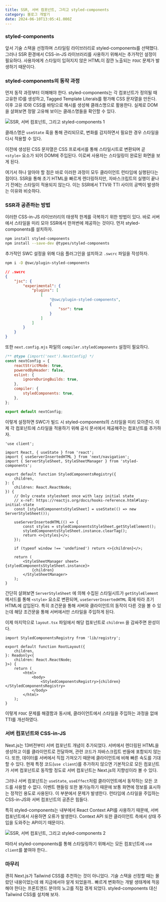 ```yaml
---
title: SSR, 서버 컴포넌트, 그리고 styled-components
category: 블로그 개발기
date: 2024-06-10T13:05:41.000Z
---
```


### styled-components

앞서 기술 스택을 선정하며 스타일링 라이브러리로 styled-components를 선택했다. 그러나 SSR 환경에서 CSS-in-JS 라이브러리를 사용하기 위해서는 추가적인 설정이 필요하다. 사용자에게 스타일이 입혀지지 않은 HTML이 잠깐 노출되는 `FOUC` 문제가 발생하기 때문이다.

### styled-components의 동작 과정

먼저 동작 과정부터 이해해야 한다. styled-components는 각 컴포넌트가 정의될 때 고유한 ID를 생성하고, Tagged Template Literals를 평가해 CSS 문자열을 만든다. 이후 고유 ID와 CSS를 바탕으로 해시를 생성해 클래스명으로 활용한다. 실제로 DOM을 살펴보면 정말 고유해 보이는 클래스명들을 확인할 수 있다.

![SSR, 서버 컴포넌트, 그리고 styled-components 1](/image/SSR%2C%20서버%20컴포넌트%2C%20그리고%20styled-components%201.png)

클래스명은 `useState` 훅을 통해 관리되므로, 변화를 감지하면서 필요한 경우 스타일을 다시 적용할 수 있다.

이전에 생성된 CSS 문자열은 CSS 프로세서를 통해 스타일시트로 변환되며 곧 `<style>` 요소가 되어 DOM에 주입된다. 이로써 사용자는 스타일링이 완료된 화면을 보게 된다.

여기서 하나 알아야 할 점은 바로 이러한 과정이 모두 클라이언트 런타임에 실행된다는 점이다. SSR을 통해 초기 HTML을 빠르게 렌더링하지만, 자바스크립트의 실행이 끝나기 전에는 스타일이 적용되지 않는다. 이는 SSR에서 TTV와 TTI 사이의 공백이 발생하는 이유와 비슷하다.

### SSR과 공존하는 방법

이러한 CSS-in-JS 라이브러리의 태생적 한계를 극복하기 위한 방법이 있다. 바로 서버에서 스타일을 미리 모아 SSR에서 한꺼번에 제공하는 것이다. 먼저 styled-components를 설치하자.

```bash
npm install styled-components
npm install --save-dev @types/styled-components
```

추가적인 SWC 설정을 위해 다음 플러그인을 설치하고 `.swcrc` 파일을 작성하자.

```bash
npm i -D @swc/plugin-styled-components
```

```json
// .swcrc
{
    "jsc": {
        "experimental": {
            "plugins": [
                [
                    "@swc/plugin-styled-components",
                    {
                        "ssr": true
                    }
                ]
            ]
        }
    }
}
```

또한 `next.config.mjs` 파일의 `compiler.styledComponents` 설정이 필요하다.

```jsx
/** @type {import('next').NextConfig} */
const nextConfig = {
    reactStrictMode: true,
    poweredByHeader: false,
    eslint: {
        ignoreDuringBuilds: true,
    },
    compiler: {
        styledComponents: true,
    },
};

export default nextConfig;
```

이렇게 설정하면 SWC가 빌드 시 styled-components의 스타일을 미리 모아준다. 이제 각 컴포넌트에 스타일을 적용하기 위해 공식 문서에서 제공해주는 컴포넌트를 추가하자.

```tsx
'use client';

import React, { useState } from 'react';
import { useServerInsertedHTML } from 'next/navigation';
import { ServerStyleSheet, StyleSheetManager } from 'styled-components';

export default function StyledComponentsRegistry({
    children,
}: {
    children: React.ReactNode;
}) {
    // Only create stylesheet once with lazy initial state
    // x-ref: https://reactjs.org/docs/hooks-reference.html#lazy-initial-state
    const [styledComponentsStyleSheet] = useState(() => new ServerStyleSheet());

    useServerInsertedHTML(() => {
        const styles = styledComponentsStyleSheet.getStyleElement();
        styledComponentsStyleSheet.instance.clearTag();
        return <>{styles}</>;
    });

    if (typeof window !== 'undefined') return <>{children}</>;

    return (
        <StyleSheetManager sheet={styledComponentsStyleSheet.instance}>
            {children}
        </StyleSheetManager>
    );
}
```

간단히 살펴보면 `ServerStyleSheet` 에 의해 수집된 스타일시트가 `getStyleElement` 메서드를 통해 `<style>` 요소로 변환되며, `useServerInsertedHTML` 훅에 따라 초기 HTML에 삽입된다. 특히 조건문을 통해 서버와 클라이언트의 동작이 다른 것을 볼 수 있는데 해당 조건문을 통해 서버에서만 스타일을 주입하게 된다.

이제 마지막으로 `layout.tsx` 파일에서 해당 컴포넌트로 `children` 을 감싸주면 완성이다.

```tsx
import StyledComponentsRegistry from 'lib/registry';

export default function RootLayout({
    children,
}: Readonly<{
    children: React.ReactNode;
}>) {
    return (
        <html>
            <body>
                <StyledComponentsRegistry>{children}</StyledComponentsRegistry>
            </body>
        </html>
    );
}
```

이렇게 `FOUC` 문제를 해결함과 동시에, 클라이언트에서 스타일을 주입하는 과정을 없애 TTI를 개선하였다.

### 서버 컴포넌트와 CSS-in-JS

Next.js는 13버전부터 서버 컴포넌트 개념이 추가되었다. 서버에서 렌더링된 HTML을 생성하고 이를 클라이언트로 전달하며, 관련 코드가 자바스크립트 번들에 포함되지 않는다. 또한, 데이터를 서버에서 직접 가져오기 때문에 클라이언트에 비해 빠른 속도를 기대할 수 있다. 현재 특정 코드(`use client`)를 추가하지 않으면 기본적으로 모든 컴포넌트가 서버 컴포넌트로 동작할 정도로 서버 컴포넌트는 Next.js의 지향성이라 볼 수 있다.

그러나 서버 컴포넌트는 `useState`, `useEffect`처럼 클라이언트에서 동작하는 모든 코드를 사용할 수 없다. 이벤트 핸들링 또한 불가능하기 때문에 보통 화면에 정보를 표시하는 정적인 용도로 사용된다. 이 부분에서 문제가 발생한다. 런타임에 스타일을 주입하는 CSS-in-JS와 서버 컴포넌트의 공존은 힘들다.

특히 styled-components는 내부에서 React Context API를 사용하기 때문에, 서버 컴포넌트에서 사용하면 오류가 발생한다. Context API 또한 클라이언트 측에서 상태 주입을 도와주는 API이기 때문이다.

![SSR, 서버 컴포넌트, 그리고 styled-components 2](/image/SSR%2C%20서버%20컴포넌트%2C%20그리고%20styled-components%202.png)

따라서 styled-components를 통해 스타일링하기 위해서는 모든 컴포넌트에 `use client`를 붙여야 한다..

### 마무리

괜히 Next.js가 Tailwind CSS를 추천하는 것이 아니었다. 기술 스택을 선정할 때는 몰랐던 내용이었는데 왜 지금에서야 알게 되었을까.. 빠르게 변화하는 개발 생태계에 적응해야 한다는 프론트엔드 분야의 노고를 직접 겪게 되었다. styled-components 대신 Tailwind CSS를 설치해 보자.
